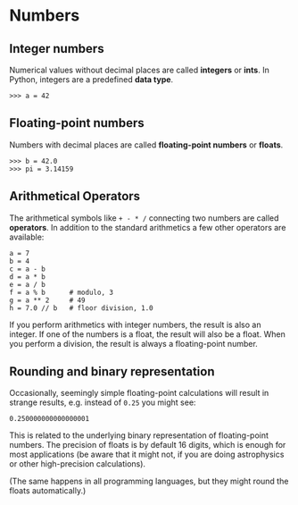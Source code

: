 
# Numbers

## Integer numbers

Numerical values without decimal places are called **integers** or **ints**. In Python, integers are a predefined **data type**.

    >>> a = 42


## Floating-point numbers

Numbers with decimal places are called **floating-point numbers** or **floats**. 

    >>> b = 42.0
    >>> pi = 3.14159


## Arithmetical Operators

The arithmetical symbols like `+ - * /` connecting two numbers are called **operators**. In addition to the standard arithmetics a few other operators are available:

    a = 7
    b = 4
    c = a - b      
    d = a * b      
    e = a / b      
    f = a % b      # modulo, 3
    g = a ** 2     # 49   
    h = 7.0 // b   # floor division, 1.0

If you perform arithmetics with integer numbers, the result is also an integer. If one of the numbers is a float, the result will also be a float.
When you perform a division, the result is always a floating-point number.

## Rounding and binary representation 

Occasionally, seemingly simple floating-point calculations will result in strange results, e.g. instead of `0.25` you might see:

    0.250000000000000001

This is related to the underlying binary representation of floating-point numbers. The precision of floats is by default 16 digits, which is enough for most applications (be aware that it might not, if you are doing astrophysics or other high-precision calculations).

(The same happens in all programming languages, but they might round the floats automatically.)
